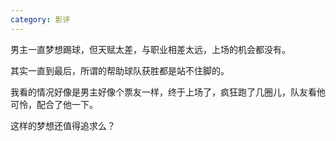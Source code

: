 ```yaml
---
category: 影评
---
```


男主一直梦想踢球，但天赋太差，与职业相差太远，上场的机会都没有。

其实一直到最后，所谓的帮助球队获胜都是站不住脚的。

我看的情况好像是男主好像个票友一样，终于上场了，疯狂跑了几圈儿，队友看他可怜，配合了他一下。


这样的梦想还值得追求么？ 